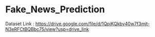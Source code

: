 # Fake_News_Prediction
Dataset Link : https://drive.google.com/file/d/1QpjKQkbv40w7f3mjt-N3eRFCtBQBbc75/view?usp=drive_link
